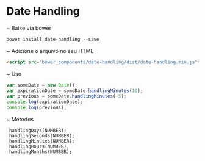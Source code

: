 # Date Handling
 ~ Baixe via bower 
```javascript
bower install date-handling --save
```

 ~ Adicione o arquivo no seu HTML
```html
<script src="bower_components/date-handling/dist/date-handling.min.js"></script>
```

 ~ Uso
```javascript
var someDate = new Date();
var expirationDate = someDate.handlingMinutes(10);
var previous = someDate.handlingMinutes(-5);
console.log(expirationDate);
console.log(previous);
```

 ~ Métodos
```
 handlingDays(NUMBER);
 handlingSeconds(NUMBER);
 handlingMinutes(NUMBER);
 handlingHours(NUMBER);
 handlingMonths(NUMBER);
```
